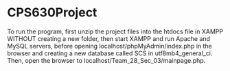 # CPS630Project
To run the program, first unzip the project files into the htdocs file in XAMPP WITHOUT creating a 
new folder, then start XAMPP and run Apache and MySQL servers, before opening 
localhost/phpMyAdmin/index.php in the browser and creating a new database called SCS in
utf8mb4_general_ci. Then, open the browser to localhost/Team_28_Sec_03/mainpage.php.